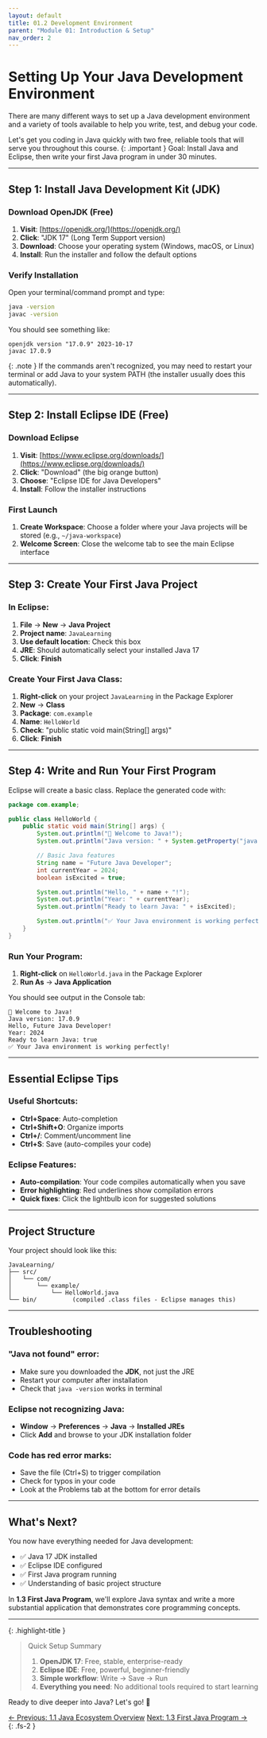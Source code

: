 ```yaml
---
layout: default
title: 01.2 Development Environment
parent: "Module 01: Introduction & Setup"
nav_order: 2
---
```


# Setting Up Your Java Development Environment

There are many different ways to set up a Java development environment and a variety of tools available to help you write, test, and debug your code.

Let's get you coding in Java quickly with two free, reliable tools that will serve you throughout this course.
{: .important }
Goal: Install Java and Eclipse, then write your first Java program in under 30 minutes.

---

## Step 1: Install Java Development Kit (JDK)

### Download OpenJDK (Free)

1. **Visit**: [https://openjdk.org/](https://openjdk.org/)
2. **Click**: "JDK 17" (Long Term Support version)
3. **Download**: Choose your operating system (Windows, macOS, or Linux)
4. **Install**: Run the installer and follow the default options

### Verify Installation

Open your terminal/command prompt and type:

```bash
java -version
javac -version
```

You should see something like:

```
openjdk version "17.0.9" 2023-10-17
javac 17.0.9
```

{: .note }
If the commands aren't recognized, you may need to restart your terminal or add Java to your system PATH (the installer usually does this automatically).

---

## Step 2: Install Eclipse IDE (Free)

### Download Eclipse

1. **Visit**: [https://www.eclipse.org/downloads/](https://www.eclipse.org/downloads/)
2. **Click**: "Download" (the big orange button)
3. **Choose**: "Eclipse IDE for Java Developers"
4. **Install**: Follow the installer instructions

### First Launch

1. **Create Workspace**: Choose a folder where your Java projects will be stored (e.g., `~/java-workspace`)
2. **Welcome Screen**: Close the welcome tab to see the main Eclipse interface

---

## Step 3: Create Your First Java Project

### In Eclipse:

1. **File** → **New** → **Java Project**
2. **Project name**: `JavaLearning`
3. **Use default location**: Check this box
4. **JRE**: Should automatically select your installed Java 17
5. **Click**: **Finish**

### Create Your First Java Class:

1. **Right-click** on your project `JavaLearning` in the Package Explorer
2. **New** → **Class**
3. **Package**: `com.example`
4. **Name**: `HelloWorld`
5. **Check**: "public static void main(String[] args)"
6. **Click**: **Finish**

---

## Step 4: Write and Run Your First Program

Eclipse will create a basic class. Replace the generated code with:

```java
package com.example;

public class HelloWorld {
    public static void main(String[] args) {
        System.out.println("🚀 Welcome to Java!");
        System.out.println("Java version: " + System.getProperty("java.version"));

        // Basic Java features
        String name = "Future Java Developer";
        int currentYear = 2024;
        boolean isExcited = true;

        System.out.println("Hello, " + name + "!");
        System.out.println("Year: " + currentYear);
        System.out.println("Ready to learn Java: " + isExcited);

        System.out.println("✅ Your Java environment is working perfectly!");
    }
}
```

### Run Your Program:

1. **Right-click** on `HelloWorld.java` in the Package Explorer
2. **Run As** → **Java Application**

You should see output in the Console tab:

```
🚀 Welcome to Java!
Java version: 17.0.9
Hello, Future Java Developer!
Year: 2024
Ready to learn Java: true
✅ Your Java environment is working perfectly!
```

---

## Essential Eclipse Tips

### Useful Shortcuts:

- **Ctrl+Space**: Auto-completion
- **Ctrl+Shift+O**: Organize imports
- **Ctrl+/**: Comment/uncomment line
- **Ctrl+S**: Save (auto-compiles your code)

### Eclipse Features:

- **Auto-compilation**: Your code compiles automatically when you save
- **Error highlighting**: Red underlines show compilation errors
- **Quick fixes**: Click the lightbulb icon for suggested solutions

---

## Project Structure

Your project should look like this:

```
JavaLearning/
├── src/
│   └── com/
│       └── example/
│           └── HelloWorld.java
└── bin/          (compiled .class files - Eclipse manages this)
```

---

## Troubleshooting

### "Java not found" error:

- Make sure you downloaded the **JDK**, not just the JRE
- Restart your computer after installation
- Check that `java -version` works in terminal

### Eclipse not recognizing Java:

- **Window** → **Preferences** → **Java** → **Installed JREs**
- Click **Add** and browse to your JDK installation folder

### Code has red error marks:

- Save the file (Ctrl+S) to trigger compilation
- Check for typos in your code
- Look at the Problems tab at the bottom for error details

---

## What's Next?

You now have everything needed for Java development:

- ✅ Java 17 JDK installed
- ✅ Eclipse IDE configured
- ✅ First Java program running
- ✅ Understanding of basic project structure

In **1.3 First Java Program**, we'll explore Java syntax and write a more substantial application that demonstrates core programming concepts.

---

{: .highlight-title }

> Quick Setup Summary
>
> 1. **OpenJDK 17**: Free, stable, enterprise-ready
> 2. **Eclipse IDE**: Free, powerful, beginner-friendly
> 3. **Simple workflow**: Write → Save → Run
> 4. **Everything you need**: No additional tools required to start learning

Ready to dive deeper into Java? Let's go! 🚀

<div class="navigation-buttons">
  <a href="{% link _modules/01-introduction/01.1-java-ecosystem-overview/index.md %}" class="btn btn-outline btn-nav btn-nav-prev">← Previous: 1.1 Java Ecosystem Overview</a>
  <a href="{% link _modules/01-introduction/01.3-first-java-program/index.md %}" class="btn btn-primary btn-nav btn-nav-next">Next: 1.3 First Java Program →</a>
</div>
{: .fs-2 }
